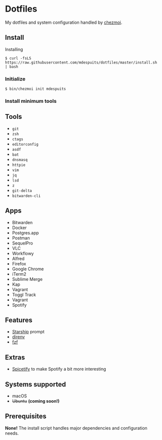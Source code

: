 # Dotfiles

My dotfiles and system configuration handled by [chezmoi](https://www.chezmoi.io).

## Install

Installing


```
$ curl -fsLS https://raw.githubusercontent.com/mdespuits/dotfiles/master/install.sh | bash
```

### Initialize

```
$ bin/chezmoi init mdespuits
```

### Install minimum tools

## Tools

* `git`
* `zsh`
* `ctags`
* `editorconfig`
* `asdf`
* `bat`
* `dnsmasq`
* `httpie`
* `vim`
* `jq`
* `lsd`
* `z`
* `git-delta`
* `bitwarden-cli`

## Apps

* Bitwarden
* Docker
* Postgres.app
* Postman
* SequelPro
* VLC
* Workflowy
* Alfred
* Firefox
* Google Chrome
* iTerm2
* Sublime Merge
* Kap
* Vagrant
* Toggl Track
* Vagrant
* Spotify

## Features

* [Starship](https://starship.rs/) prompt
* [direnv](https://direnv.net/)
* [fzf](https://github.com/junegunn/fzf.vim)

## Extras

* [Spicetify](https://github.com/khanhas/spicetify-cli/) to make Spotify a bit more interesting

## Systems supported

* macOS
* ~~Ubuntu~~ **(coming soon!)**

## Prerequisites

**None!** The install script handles major dependencies and configuration needs.
